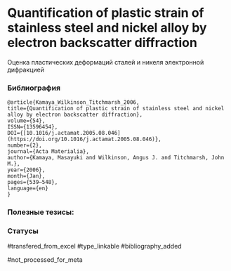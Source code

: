 # Quantification of plastic strain of stainless steel and nickel alloy by electron backscatter diffraction

Оценка пластических деформаций сталей и никеля электронной дифракцией

### Библиография
```
@article{Kamaya_Wilkinson_Titchmarsh_2006,
title={Quantification of plastic strain of stainless steel and nickel alloy by electron backscatter diffraction},
volume={54},
ISSN={13596454},
DOI={[10.1016/j.actamat.2005.08.046](https://doi.org/10.1016/j.actamat.2005.08.046)},
number={2},
journal={Acta Materialia},
author={Kamaya, Masayuki and Wilkinson, Angus J. and Titchmarsh, John M.},
year={2006},
month={Jan},
pages={539–548},
language={en}
}
```

### Полезные тезисы:

### Статусы
#transfered_from_excel 
#type_linkable 
#bibliography_added

#not_processed_for_meta
